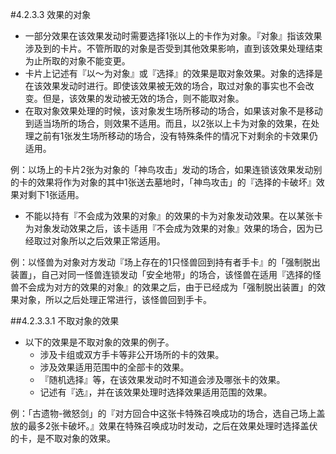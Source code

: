 #4.2.3.3        效果的对象
* 一部分效果在该效果发动时需要选择1张以上的卡作为对象。『对象』指该效果涉及到的卡片。不管所取的对象是否受到其他效果影响，直到该效果处理结束为止所取的对象不能变更。
* 卡片上记述有『以～为对象』或『选择』的效果是取对象效果。对象的选择是在该效果发动时进行。即使该效果被无效的场合，取过对象的事实也不会改变。但是，该效果的发动被无效的场合，则不能取对象。
* 在取对象效果处理的时候，该对象发生场所移动的场合，如果该对象不是移动到适当场所的场合，则效果不适用。而且，以2张以上卡为对象的效果，在处理之前有1张发生场所移动的场合，没有特殊条件的情况下对剩余的卡效果仍适用。

例：以场上的卡片2张为对象的「神鸟攻击」发动的场合，如果连锁该效果发动别的卡的效果将作为对象的其中1张送去墓地时，「神鸟攻击」的『选择的卡破坏』效果对剩下1张适用。
* 不能以持有『不会成为效果的对象』的效果的卡为对象发动效果。在以某张卡为对象发动效果之后，该卡适用『不会成为效果的对象』效果的场合，因为已经取过对象所以之后效果正常适用。

例：以怪兽为对象对方发动『场上存在的1只怪兽回到持有者手卡』的「强制脱出装置」，自己对同一怪兽连锁发动「安全地带」的场合，该怪兽在适用『选择的怪兽不会成为对方的效果的对象』的效果之后，由于已经成为「强制脱出装置」的效果对象，所以之后处理正常进行，该怪兽回到手卡。

##4.2.3.3.1        不取对象的效果
* 以下的效果是不取对象的效果的例子。
    * 涉及卡组或双方手卡等非公开场所的卡的效果。
    * 涉及效果适用范围中的全部卡的效果。
    * 『随机选择』等，在该效果发动时不知道会涉及哪张卡的效果。
    * 记述有『选』，并在该效果处理时选择效果适用范围的效果。

例：「古遗物-微怒剑」的『对方回合中这张卡特殊召唤成功的场合，选自己场上盖放的最多2张卡破坏。』效果在特殊召唤成功时发动，之后在效果处理时选择盖伏的卡，是不取对象的效果。

